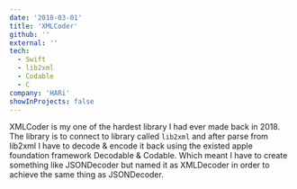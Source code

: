 ```yaml
---
date: '2018-03-01'
title: 'XMLCoder'
github: ''
external: ''
tech:
  - Swift
  - lib2xml
  - Codable
  - C
company: 'HARi'
showInProjects: false
---
```


XMLCoder is my one of the hardest library I had ever made back in 2018. The library is to connect to library called `lib2xml` and after parse from lib2xml I have to decode & encode it back using the existed apple foundation framework Decodable & Codable. Which meant I have to create something like JSONDecoder but named it as XMLDecoder in order to achieve the same thing as JSONDecoder.